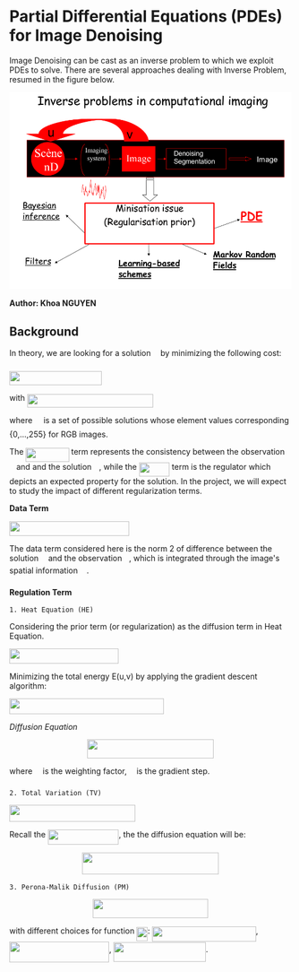 # Partial Differential Equations (PDEs) for Image Denoising

Image Denoising can be cast as an inverse problem to which we exploit PDEs to solve. There are several
approaches dealing with Inverse Problem, resumed in the figure below.

![Alt](images/ci.png)

__Author: Khoa NGUYEN__

## Background
In theory, we are looking for a solution <img src="svgs/9a816d3409cff0a970fc73cfd9ea3e75.svg?invert_in_darkmode" align=middle width=9.41027339999999pt height=22.831056599999986pt/> by minimizing the following cost:

<img src="svgs/2101f41ba7f16ddcc28beb79496af43b.svg?invert_in_darkmode" align=middle width=165.32312444999997pt height=24.65753399999998pt/>

with <img src="svgs/0ba7c2f345c9d47ed4fce8b4b568f1e4.svg?invert_in_darkmode" align=middle width=224.90869169999996pt height=24.65753399999998pt/>

where <img src="svgs/e06ba62f2bfed5cf8a0fae61c45d4ac8.svg?invert_in_darkmode" align=middle width=11.92007189999999pt height=22.465723500000017pt/> is a set of possible solutions whose element values corresponding {0,...,255} for RGB images.

The <img src="svgs/a073111060fab93e704125a7248622dc.svg?invert_in_darkmode" align=middle width=77.08567184999998pt height=24.65753399999998pt/> term represents the consistency between the observation <img src="svgs/6c4adbc36120d62b98deef2a20d5d303.svg?invert_in_darkmode" align=middle width=8.55786029999999pt height=14.15524440000002pt/> and and the solution <img src="svgs/6dbb78540bd76da3f1625782d42d6d16.svg?invert_in_darkmode" align=middle width=9.41027339999999pt height=14.15524440000002pt/>, while the <img src="svgs/e301f098c314cbae7c79e4621a1d8732.svg?invert_in_darkmode" align=middle width=54.67258994999999pt height=24.65753399999998pt/>
term is the regulator which depicts an expected property for the solution. In the project, we will expect to study the impact of different
regularization terms.

**Data Term**

<img src="svgs/3006af981807a1b114110bc539ed06d2.svg?invert_in_darkmode" align=middle width=214.04469075000003pt height=26.76175259999998pt/>

The data term considered here is the norm 2 of difference between the solution <img src="svgs/6dbb78540bd76da3f1625782d42d6d16.svg?invert_in_darkmode" align=middle width=9.41027339999999pt height=14.15524440000002pt/> and the observation <img src="svgs/6c4adbc36120d62b98deef2a20d5d303.svg?invert_in_darkmode" align=middle width=8.55786029999999pt height=14.15524440000002pt/>,
which is integrated through the image's spatial information <img src="svgs/9432d83304c1eb0dcb05f092d30a767f.svg?invert_in_darkmode" align=middle width=11.87217899999999pt height=22.465723500000017pt/>.

**Regulation Term**

    1. Heat Equation (HE)

Considering the prior term (or regularization) as the diffusion term in Heat Equation.

<img src="svgs/c5d840bcd826ed7386598ceb615b22b9.svg?invert_in_darkmode" align=middle width=195.41848094999997pt height=26.76175259999998pt/>

Minimizing the total energy E(u,v) by applying the gradient descent algorithm:

<img src="svgs/5f5d5a71b9cfc51ccae3a428a0d02fb4.svg?invert_in_darkmode" align=middle width=276.09008789999996pt height=27.91243950000002pt/>

*Diffusion Equation* <p align="center"><img src="svgs/b0961e021c3aae53bcabdc16e5ebb0ad.svg?invert_in_darkmode" align=middle width=225.3818193pt height=33.81208709999999pt/></p>

where <img src="svgs/c745b9b57c145ec5577b82542b2df546.svg?invert_in_darkmode" align=middle width=10.57650494999999pt height=14.15524440000002pt/> is the weighting factor, <img src="svgs/fd8be73b54f5436a5cd2e73ba9b6bfa9.svg?invert_in_darkmode" align=middle width=9.58908224999999pt height=22.831056599999986pt/> is the gradient step.

    2. Total Variation (TV)

<img src="svgs/dac99e99e78beb5f0231d3dc11827977.svg?invert_in_darkmode" align=middle width=225.30423464999998pt height=29.424786600000015pt/>

Recall the <img src="svgs/546dd4be76e9c449f1c24292d8388015.svg?invert_in_darkmode" align=middle width=126.79641974999997pt height=26.76175259999998pt/>, the the diffusion equation will be:

<p align="center"><img src="svgs/8e1c61591bc91255742b6f3255157ce5.svg?invert_in_darkmode" align=middle width=243.70668464999997pt height=39.452455349999994pt/></p>

    3. Perona-Malik Diffusion (PM)

<p align="center"><img src="svgs/b256480742a6d10c9112211bef7db882.svg?invert_in_darkmode" align=middle width=205.91056529999997pt height=33.81208709999999pt/></p>

with different choices for function <img src="svgs/477e79c3356910b8ee9c9018d1997781.svg?invert_in_darkmode" align=middle width=19.89923759999999pt height=24.65753399999998pt/>: <img src="svgs/33b73b6041552a7e586557a60994802c.svg?invert_in_darkmode" align=middle width=185.28739349999998pt height=26.76175259999998pt/>, <img src="svgs/6461a38730e2d704ff15d39e298d4f90.svg?invert_in_darkmode" align=middle width=178.20977789999998pt height=37.07785289999999pt/>, <img src="svgs/d858960f01b8c92886cb25f5eb2e7b92.svg?invert_in_darkmode" align=middle width=164.92203585pt height=34.64863050000001pt/>.

